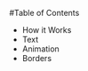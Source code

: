 #Table of Contents
- <a herf="https://github.com/dragon-drop-scratch/DD-Templates/blob/master/docs/howitworks.md">How it Works</a>
- <a herf="https://github.com/dragon-drop-scratch/DD-Templates/blob/master/docs/text.md">Text</a>
- <a herf="https://github.com/dragon-drop-scratch/DD-Templates/blob/master/docs/animations.md">Animation</a>
- Borders
